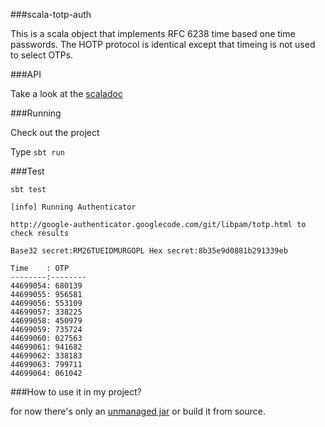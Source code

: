 ###scala-totp-auth

This is a scala object that implements RFC 6238 time based one time passwords.
The HOTP protocol is identical except that timeing is not used to select OTPs.

###API

Take a look at the [scaladoc](./tree/gh-pages/target/scala-2.9.2/api/org/catch22/totp/auth/package.html) 

###Running

Check out the project 

Type `sbt run` 

###Test

`sbt test`



    [info] Running Authenticator 
    
    http://google-authenticator.googlecode.com/git/libpam/totp.html to check results
    
    Base32 secret:RM26TUEIDMURGOPL Hex secret:8b35e9d0881b291339eb
    
    Time    : OTP
    --------:--------
    44699054: 680139
    44699055: 956581
    44699056: 553109
    44699057: 338225
    44699058: 450979
    44699059: 735724
    44699060: 027563
    44699061: 941682
    44699062: 338183
    44699063: 799711
    44699064: 061042

###How to use it in my project?

for now there's only an [unmanaged jar](./tree/master/target/scala-2.9.2/scala-totp-auth_2.9.2-1.01.jar) or build it from source.
